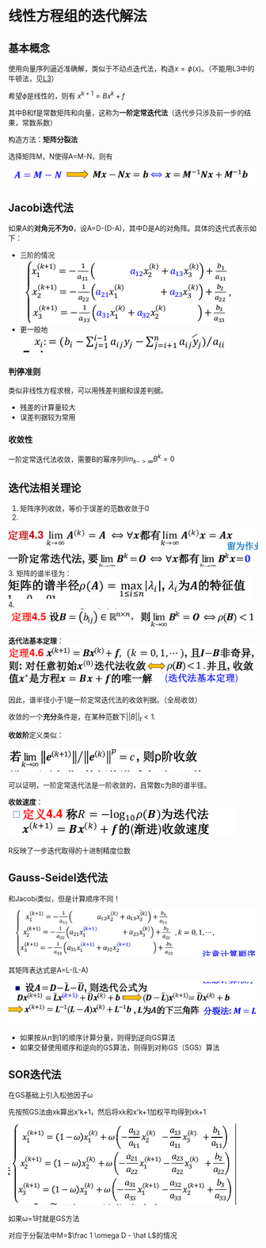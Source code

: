 # 线性方程组的迭代解法

## 基本概念

使用向量序列逼近准确解，类似于不动点迭代法，构造$x=\phi(x)$。（不能用L3中的牛顿法，见[L3](Lecture%203.md)）

希望$\phi$是线性的，则有 $x^{k+1}=Bx^k+f$

其中B和f是常数矩阵和向量，这称为**一阶定常迭代法**（迭代步只涉及前一步的结果，常数系数）

构造方法：**矩阵分裂法**

选择矩阵M，N使得A=M-N，则有

![](_v_images/20200325111436599_242604954.png)

## Jacobi迭代法

如果A的**对角元不为0**，设A=D-(D-A)，其中D是A的对角阵。具体的迭代式表示如下：

- 三阶的情况
![](_v_images/20200325111736955_886831905.png)
- 更一般地
![](_v_images/20200325111847012_323866957.png)

### 判停准则

类似非线性方程求根，可以用残差判据和误差判据。

- 残差的计算量较大
- 误差判据较为常用

### 收敛性

一阶定常迭代法收敛，需要B的幂序列$lim_{k->\infty}B^k=0$

## 迭代法相关理论

1. 矩阵序列收敛，等价于误差的范数收敛于0
2. 
![](_v_images/20200325114339287_1181886458.png)
3. 矩阵的谱半径为：
![](_v_images/20200325114310180_1848414834.png)
4. 
![](_v_images/20200325114706844_790647916.png)


**迭代法基本定理**：
![](_v_images/20200325114838176_286178752.png)

因此，谱半径小于1是一阶定常迭代法的收敛判据。（全局收敛）

收敛的一个**充分**条件是，在某种范数下$||B||_t<1$.

**收敛阶**定义类似：

![](_v_images/20200325115552417_1519720288.png)

可以证明，一阶定常迭代法是一阶收敛的，且常数c为B的谱半径。

**收敛速度**：
![](_v_images/20200325115650639_376640528.png)

R反映了一步迭代取得的十进制精度位数

## Gauss-Seidel迭代法

和Jacobi类似，但是计算顺序不同！

![](_v_images/20200325115816817_218371586.png)

其矩阵表达式是A=L-(L-A)

![](_v_images/20200325120118363_1165088330.png)

- 如果按从n到1的顺序计算分量，则得到逆向GS算法
- 如果交替使用顺序和逆向的GS算法，则得到对称GS（SGS）算法

## SOR迭代法

在GS基础上引入松弛因子ω

先按照GS法由xk算出x'k+1，然后将xk和x'k+1加权平均得到xk+1

![](_v_images/20200325120649137_1677029794.png)

如果ω=1时就是GS方法

对应于分裂法中M=$\frac 1 \omega D - \hat L$的情况